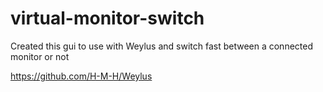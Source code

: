 # virtual-monitor-switch


Created this gui to use with Weylus and switch fast between a connected monitor or not

https://github.com/H-M-H/Weylus
